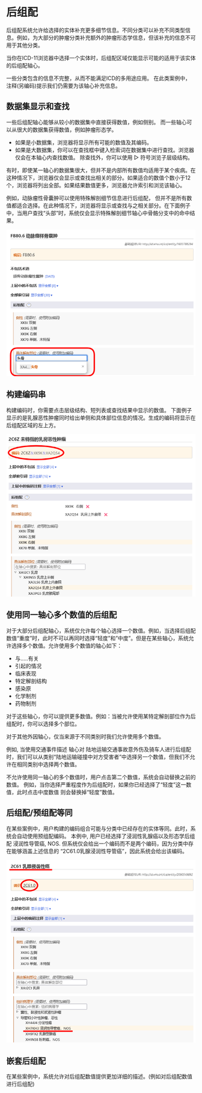 ﻿# 后组配

后组配系统允许给选择的实体补充更多细节信息。不同分类可以补充不同类型信息。例如，为大部分的肿瘤分类补充额外的肿瘤形态学信息，但该补充的信息不可用于其他分类。

当你在ICD-11浏览器中选择一个实体时，后组配区域仅能显示可能的适用于该实体的后组配轴心。

一些分类包含的信息不完整，从而不能满足ICD的多用途应用。 在此类案例中， 注释(另编码)提示我们仍需要为该轴心补充信息。 

## 数据集显示和查找

一些后组配轴心能够从较小的数据集中直接获得数值，例如侧别。 而一些轴心可以从很大的数据集获得数值，例如肿瘤形态学。 

- 如果是小数据集，浏览器将显示所有可能的数值及其编码。
- 如果是大数据集，你可以在查找框中键入检索词在数据集中进行查找。浏览器仅会在本轴心内查找数值。 除查找外，你可以使用 ▷ 符号浏览子层级结构。

有时，即使某一轴心的数据集很大，但并不是内部所有数值均适用于某个疾病。在这种情况下，浏览器仅会显示或查找出相关的部分。如果适合的数值个数小于12个，浏览器将列出全部。如果结果数值更多，浏览器允许索引和浏览该轴心。    

例如，动脉瘤性骨囊肿可以使用特殊解剖细节信息进行后组配， 但并不是所有数值都适合选择。在此种情况下，浏览器将显示或查找与之相关部分。在下面例子中，当用户查找“头部”时，系统仅会显示特殊解剖细节轴心中骨骼分支中的命中结果。 

![screenshot of the postcoordination search results](img/postcoordination-search.png "Postcoordination search results")

## 构建编码串

构建编码时，你需要点击层级结构、短列表或查找结果中显示的数值。 下面例子显示的是乳腺恶性肿瘤同时给出单侧和具体部位信息的情况。生成的编码将显示在后组配区域的左上方。 

![screenshot of how to build a code string](img/building-code-string.png "Building a code string")

## 使用同一轴心多个数值的后组配

对于大部分后组配轴心，系统仅允许每个轴心选择一个数值。例如，当选择后组配数值“重度”时，此时不可以再同时选择“轻度”和”中度”。但是在某些轴心，系统允许选择多个数值。允许使用多个数值的轴心如下：

- 与.....有关
- 引起的情况
- 临床表现
- 特定解剖结构
- 感染原
- 化学制剂
- 药物制剂

对于这些轴心，你可以提供更多数值。例如：当被允许使用某特定解剖部位作为后组配时，你可以选择多个部位。

对于其他外因轴心，仅当来源于不同类别时我们允许使用多个数值。

例如, 当使用交通事件描述 轴心对 陆地运输交通事故意外伤及骑车人进行后组配时，我们可以从类别“陆地运输碰撞中对方受害者”中选择另一个数值，但我们不允许在相同类别中选择两个数值。

不允许使用同一轴心的多个数值时，用户点击第二个数值，系统会自动替换之前的数值。 例如，当你选择严重程度作为后组配时，如果你已经选择了“轻度”这一数值，此时点击中度数值 则会替换掉“轻度”数值。

## 后组配/预组配等同

在某些案例中，用户构建的编码组合可能与分类中已经存在的实体等同。此时，系统会自动使用预组配编码。 本例中, 用户已经选择了浸润性乳腺癌以及形态学后组配 浸润性导管癌, NOS. 但系统仅会给出一个编码而不是两个编码，因为分类中存在能够涵盖上述信息的 “2C61.0乳腺浸润性导管癌”，因此系统会给出该编码。 

![screenshot of the pre-coordination equivalence](img/pre-coordination.png "Pre-coordination equivalence")

## 嵌套后组配

在某些案例中，系统允许对后组配数值提供更加详细的描述。(例如对后组配数值进行后组配) 